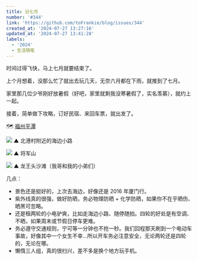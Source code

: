```yaml
---
title: 记七月
number: '#344'
link: 'https://github.com/toFrankie/blog/issues/344'
created_at: '2024-07-27 13:27:16'
updated_at: '2024-07-27 13:41:28'
labels:
  - '2024'
  - 生活随笔
---
```

时间过得飞快，马上七月就要结束了。

上个月想着，没那么忙了就出去玩几天，无奈六月都在下雨，就推到了七月。

家里那几位少爷刚好放暑假（好吧，家里就剩我没寒暑假了，实名羡慕），就约上一起。

接着，简单做下攻略，订好民宿、来回车票，就出发了。

🗺️ [福州平潭](https://map.baidu.com/search/%E5%B9%B3%E6%BD%AD%E5%8E%BF/@13321495.643414633,2918621.435,10.7z?querytype=s&da_src=shareurl&wd=%E5%B9%B3%E6%BD%AD%E5%8E%BF&c=257&src=0&wd2=%E7%A6%8F%E5%B7%9E%E5%B8%82%E5%B9%B3%E6%BD%AD%E5%8E%BF&pn=0&sug=1&l=13&b=(12596475,2612157;12670459,2649469)&from=webmap&biz_forward=%7B%22scaler%22:2,%22styles%22:%22pl%22%7D&sug_forward=e520bbe3e517aeb949fc8dee&device_ratio=2)

![](https://github.com/user-attachments/assets/646d287a-7f90-4726-826b-c53093e4f4b1)
▲ 北港村附近的海边小路

![](https://github.com/user-attachments/assets/6d0b8539-3984-4b96-89f7-163eb91f9366)
▲ 将军山

![](https://github.com/user-attachments/assets/c43d46c1-e3d2-4add-acf6-8afcfec7fe39)
▲ 龙王头沙滩（我哥和我的小弟们）

几点：

- 景色还是挺好的，上次去海边，好像还是 2016 年厦门行。
- 紫外线真的很强，做好防晒，务必物理防晒 + 化学防晒，如果你不在乎晒伤、晒黑可忽略。
- 还是租两轮的小电驴爽，比如走海边小路、随停随拍。四轮的好处是有空调、不晒，如果周末或节假日停车更难。
- 务必遵守交通规则，宁可等一分钟也不抢一秒。我们回程那天刷到一个电动车事故，好像其中一个女生不幸...所以开车务必注意安全，无论两轮还是四轮的，无论在哪。
- 懒惰三人组，真的很扫兴，差不多是换个地方玩手机。
